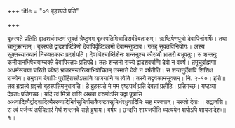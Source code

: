 +++
title = "०१ बृहस्पते प्रति"

+++

बृहस्पते प्रतिति द्वादशर्चमष्टमं सूक्तं त्रैष्टुभम् बृहस्पतिमित्रादिसर्वदेवताकम्। ऋष्टिषेणपुत्रो देवापिर्नामर्षिः। तथा चानुक्रान्तम्। बृहस्पते द्वादशार्ष्टिषेणो देवापिर्वृष्टिकामो देवाम्स्तुष्टाव। गतह् सुक्तविनियोगः। अस्य सूक्तस्याख्यानं निरुक्तकारः प्रदर्शयति। देवापिश्चार्ष्तिशेनः शन्तनुश्च कौरव्यौ भ्रातरौ बभूवतुः। स शन्तनुः कनीयानभिषेचयाम्चक्ते देवापिस्तपः प्रतिपदे। ततः शन्तनो राज्ये द्वादशवर्षाणि देवो न ववर्ष। तमूचुर्ब्राह्मणा अधर्मस्त्वया चरितो ज्येष्ठं भ्रातरमन्तरित्याभिशेचितम् तस्मात्ते देवो न वर्षतीति। स शन्तनुर्देवापिं शिशिक्ष राज्येन। तमुवाच देवापिः पुरोहितस्तेऽसानि याजयानि च त्वेति। तस्यै तद्वर्षकामसूक्तम्। नि. २-१०। इति॥तत्र ब्रह्मत्वे प्रवृत्तो बृहस्पतिमनुधावति। हे ब्रुहस्पते मे मम वृष्ट्यर्थं प्रति देवतां प्रतीहि। प्रतिगच्छ। यष्टव्या देवताः प्रतिगच्छ। यदि त्वं मित्रो वासि अथवा वरुणोऽसि यद्वा पूषासि अथवादित्यैर्द्वादशादित्यैररुणादिभिर्वसुभिर्वासकैरष्टवसुभिर्धरध्रुवादिभिः सह मरुत्वान्। मरुतो देवाः । तद्वानसि। स त्वं पर्जन्यं तर्पयितारं मेघं शन्तनवे राज्ञे व्रुषाय। वर्षय॥ छन्दसि शायजपीति व्यत्ययेन शपोऽपि शायजादेशः॥१॥
